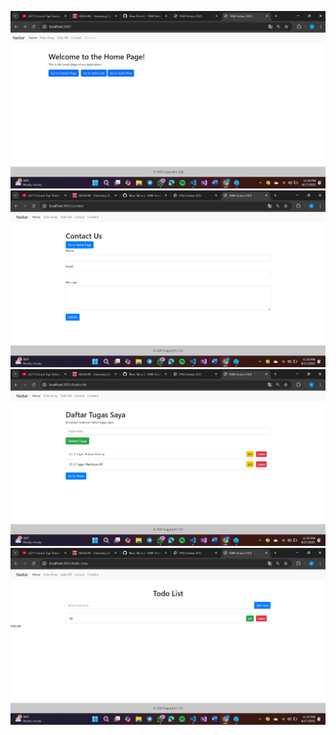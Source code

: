 ![alt text](<Screenshot 2025-08-17 233451.png>)
![alt text](<Screenshot 2025-08-17 233503.png>)
![alt text](<Screenshot 2025-08-17 233524.png>)
![alt text](<Screenshot 2025-08-17 233547.png>)